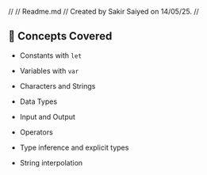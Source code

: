 //
//  Readme.md
//  Created by Sakir Saiyed on 14/05/25.
// 

## 🧠 Concepts Covered
- Constants with `let`
- Variables with `var`
- Characters and Strings
- Data Types
- Input and Output
- Operators

- Type inference and explicit types
- String interpolation 
